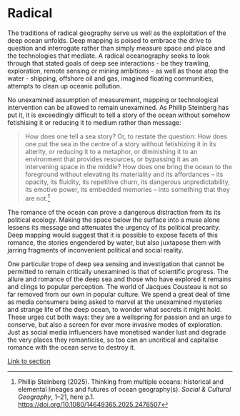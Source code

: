 # Radical

The traditions of radical geography serve us well as the exploitation of the deep ocean unfolds. Deep mapping is poised to embrace the drive to question and interrogate rather than simply measure space and place and the technologies that mediate. A radical oceanography seeks to look through that stated goals of deep see interactions - be they trawling, exploration, remote sensing or mining ambitions - as well as those atop the water - shipping, offshore oil and gas, imagined floating communities, attempts to clean up oceanic pollution. 

No unexamined assumption of measurement, mapping or technological intervention can be allowed to remain unexamined. As Phillip Steinberg has put it, it is exceedingly difficult to tell a story of the ocean without somehow fetishising it or reducing it to medium rather than message:

>How does one tell a sea story? Or, to restate the question: How does one put the sea in the centre of a story without fetishizing it in its alterity, or reducing it to a metaphor, or diminishing it to an environment that provides resources, or bypassing it as an intervening space in the middle? How does one bring the ocean to the foreground without elevating its materiality and its affordances – its opacity, its fluidity, its repetitive churn, its dangerous unpredictability, its emotive power, its embedded memories – into something that they are not.[^1]

The romance of the ocean can prove a dangerous distraction from its its political ecology. Making the space below the surface into a muse alone lessens its message and attenuates the urgency of its political precarity. Deep mapping would suggest that it is possible to expose facets of this romance, the stories engendered by water, but also juxtapose them with jarring fragments of inconvenient political and social reality.

One particular trope of deep sea sensing and investigation that cannot be permitted to remain critically unexamined is that of scientific progress. The allure and romance of the deep sea and those who have explored it remains and clings to popular perception. The world of Jacques Cousteau is not so far removed from our own in popular culture. We spend a great deal of time as media consumers being asked to marvel at the unexamined mysteries and strange life of the deep ocean, to wonder what secrets it might hold. These urges cut both ways: they are a wellspring for passion and an urge to conserve, but also a screen for ever more invasive modes of exploration. Just as social media influencers have monetised wander lust and degrade the very places they romanticise, so too can an uncritical and capitalise romance with the ocean serve to destroy it.

[Link to section](https://www.juncture-digital.org/deepmapsbluehumanities/Deep-Maps-Blue-Humanities/Radical)

[^1]: Phillip Steinberg (2025). Thinking from multiple oceans: historical and elemental lineages and futures of ocean geography(s). _Social & Cultural Geography_, 1–21, here p.1. https://doi.org/10.1080/14649365.2025.2476507
